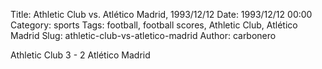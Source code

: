Title: Athletic Club vs. Atlético Madrid, 1993/12/12
Date: 1993/12/12 00:00
Category: sports
Tags: football, football scores, Athletic Club, Atlético Madrid
Slug: athletic-club-vs-atletico-madrid
Author: carbonero


Athletic Club 3 - 2 Atlético Madrid
